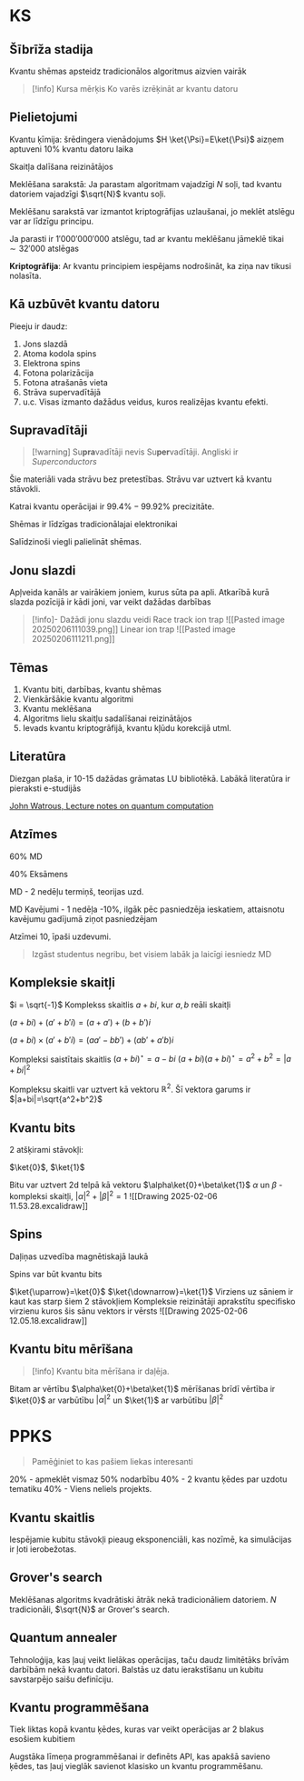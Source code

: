 # KS

## Šībrīža stadija

Kvantu shēmas apsteidz tradicionālos algoritmus aizvien vairāk

>[!info] Kursa mērķis
>Ko varēs izrēķināt ar kvantu datoru

## Pielietojumi

Kvantu ķīmija: šrēdingera vienādojums $H \ket{\Psi}=E\ket{\Psi}$
aizņem aptuveni 10% kvantu datoru laika

Skaitļa dalīšana reizinātājos

Meklēšana sarakstā: Ja parastam algoritmam vajadzīgi $N$ soļi, tad kvantu datoriem vajadzīgi
$\sqrt{N}$ kvantu soļi.

Meklēšanu sarakstā var izmantot kriptogrāfijas uzlaušanai, jo meklēt atslēgu var ar līdzīgu principu.

Ja parasti ir $1'000'000'000$ atslēgu, tad ar kvantu meklēšanu jāmeklē tikai $\sim32'000$ atslēgas

**Kriptogrāfija**: Ar kvantu principiem iespējams nodrošināt, ka ziņa nav tikusi nolasīta.

## Kā uzbūvēt kvantu datoru

Pieeju ir daudz:
1. Jons slazdā
2. Atoma kodola spins
3. Elektrona spins
4. Fotona polarizācija
5. Fotona atrašanās vieta
6. Strāva supervadītājā
7. u.c.
Visas izmanto dažādus veidus, kuros realizējas kvantu efekti.
## Supravadītāji

>[!warning] Su**pra**vadītāji nevis Su**per**vadītāji. Angliski ir *Superconductors*

Šie materiāli vada strāvu bez pretestības.
Strāvu var uztvert kā kvantu stāvokli.

Katrai kvantu operācijai ir $99.4\%-99.92\%$ precizitāte.

Shēmas ir līdzīgas tradicionālajai elektronikai

Salīdzinoši viegli palielināt shēmas.

## Jonu slazdi

Apļveida kanāls ar vairākiem joniem, kurus sūta pa apli. Atkarībā kurā slazda pozīcijā ir kādi joni, var veikt dažādas darbības

>[!info]- Dažādi jonu slazdu veidi
>Race track ion trap
>![[Pasted image 20250206111039.png]]
>Linear ion trap
>![[Pasted image 20250206111211.png]]

## Tēmas

1. Kvantu biti, darbības, kvantu shēmas
2. Vienkāršākie kvantu algoritmi
3. Kvantu meklēšana
4. Algoritms lielu skaitļu sadalīšanai reizinātājos
5. Ievads kvantu kriptogrāfijā, kvantu kļūdu korekcijā utml.

## Literatūra

Diezgan plaša, ir 10-15 dažādas grāmatas LU bibliotēkā.
Labākā literatūra ir pieraksti e-studijās

[John Watrous, Lecture notes on quantum computation](https://cs.uwaterloo.ca/~watrous/QC-notes/)

## Atzīmes

60% MD

40% Eksāmens

MD - 2 nedēļu termiņš, teorijas uzd.

MD Kavējumi - 1 nedēļa -10%, ilgāk pēc pasniedzēja ieskatiem, attaisnotu kavējumu gadījumā ziņot pasniedzējam

Atzīmei 10, īpaši uzdevumi.

>Izgāst studentus negribu, bet visiem labāk ja laicīgi iesniedz MD

## Kompleksie skaitļi

$i = \sqrt{-1}$
Komplekss skaitlis $a+bi$, kur $a, b$ reāli skaitļi

$\left(a+bi\right) + \left(a'+b'i\right) = (a+a') + (b+b')i$

$(a+bi)\times(a'+b'i)=(aa'-bb')+(ab'+a'b)i$

Kompleksi saistītais skaitlis $(a+bi)^\star=a-bi$
$(a+bi)(a+bi)^\star=a^2+b^2=|a+bi|^2$

Kompleksu skaitli var uztvert kā vektoru $\mathbb{R}^2$. Šī vektora garums ir $|a+bi|=\sqrt{a^2+b^2}$

## Kvantu bits

2 atšķirami stāvokļi:

$\ket{0}$, $\ket{1}$

Bitu var uztvert 2d telpā kā vektoru $\alpha\ket{0}+\beta\ket{1}$
$\alpha$ un $\beta$ - kompleksi skaitļi, $|\alpha|^2 + |\beta|^2 = 1$
![[Drawing 2025-02-06 11.53.28.excalidraw]]

## Spins

Daļiņas uzvedība magnētiskajā laukā

Spins var būt kvantu bits

$\ket{\uparrow}=\ket{0}$
$\ket{\downarrow}=\ket{1}$
Virziens uz sāniem ir kaut kas starp šiem 2 stāvokļiem
Kompleksie reizinātāji aprakstītu specifisko virzienu kuros šis sānu vektors ir vērsts
![[Drawing 2025-02-06 12.05.18.excalidraw]]

## Kvantu bitu mērīšana

>[!info] Kvantu bita mērīšana ir daļēja.

Bitam ar vērtību $\alpha\ket{0}+\beta\ket{1}$ mērīšanas brīdī vērtība ir $\ket{0}$ ar varbūtību $|\alpha|^2$ un $\ket{1}$ ar varbūtību $|\beta|^2$

# PPKS

> Pamēģiniet to kas pašiem liekas interesanti

20% - apmeklēt vismaz 50% nodarbību
40% - 2 kvantu ķēdes par uzdotu tematiku
40% - Viens neliels projekts.

## Kvantu skaitlis

Iespējamie kubitu stāvokļi pieaug eksponenciāli, kas nozīmē, ka simulācijas ir ļoti ierobežotas.

## Grover's search

Meklēšanas algoritms kvadrātiski ātrāk nekā tradicionāliem datoriem. $N$ tradicionāli, $\sqrt{N}$ ar Grover's search.

## Quantum annealer

Tehnoloģija, kas ļauj veikt lielākas operācijas, taču daudz limitētāks brīvām darbībām nekā  kvantu datori. Balstās uz datu ierakstīšanu un kubitu savstarpējo saišu definīciju.

## Kvantu programmēšana

Tiek liktas kopā kvantu ķēdes, kuras var veikt operācijas ar 2 blakus esošiem kubitiem

Augstāka līmeņa programmēšanai ir definēts API, kas apakšā savieno ķēdes, tas ļauj vieglāk savienot klasisko un kvantu programmēšanu.